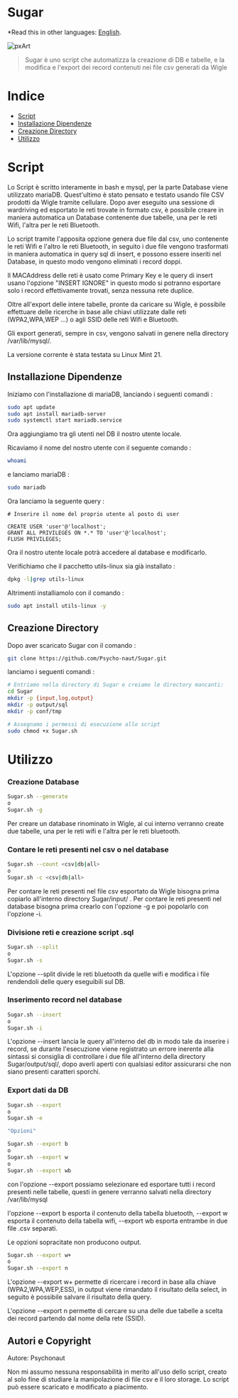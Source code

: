 # Sugar

*Read this in other languages: [English](README.EN.md).

![pxArt](https://user-images.githubusercontent.com/54377521/234706539-a601fed6-0a9e-441a-88a9-bacd4023848c.png)
> Sugar è uno script che automatizza la creazione di DB e tabelle, e la modifica e l'export dei record contenuti nei file csv generati da Wigle


# Indice

- [Script](#script)
- [Installazione Dipendenze](#installazione-dipendenze)
- [Creazione Directory](#creazione-directory)
- [Utilizzo](#utilizzo)

# Script

Lo Script è scritto interamente in bash e mysql, per la parte Database viene utilizzato mariaDB.
Quest'ultimo è stato pensato e testato usando file CSV prodotti da Wigle tramite cellulare.
Dopo aver eseguito una sessione di wardriving ed esportato le reti trovate in formato csv, è possibile creare in maniera automatica un Database contenente due tabelle, una per le reti Wifi, l'altra per le reti Bluetooth.

Lo script tramite l'apposita opzione genera due file dal csv, uno contenente le reti Wifi e l'altro le reti Bluetooth, in seguito i due file vengono trasformati in maniera automatica in query sql di insert, e possono essere inseriti nel Database, in questo modo vengono eliminati i record doppi.

Il MACAddress delle reti è usato come Primary Key e le query di insert usano l'opzione "INSERT IGNORE" in questo modo si potranno esportare solo i record effettivamente trovati, senza nessuna rete duplice.

Oltre all'export delle intere tabelle, pronte da caricare su Wigle, è possibile effettuare delle ricerche in base alle chiavi utilizzate dalle reti (WPA2,WPA,WEP ...) o agli SSID delle reti Wifi e Bluetooth.

Gli export generati, sempre in csv, vengono salvati in genere nella directory /var/lib/mysql/.

La versione corrente è stata testata su Linux Mint 21.

## Installazione Dipendenze

Iniziamo con l'installazione di mariaDB, lanciando i seguenti comandi : 

```bash
sudo apt update
sudo apt install mariadb-server
sudo systemctl start mariadb.service
```
Ora aggiungiamo tra gli utenti nel DB il nostro utente locale.

Ricaviamo il nome del nostro utente con il seguente comando :
```bash
whoami
```
e lanciamo mariaDB : 
```bash
sudo mariadb
```

Ora lanciamo la seguente query :

```mysql
# Inserire il nome del proprio utente al posto di user

CREATE USER 'user'@'localhost';
GRANT ALL PRIVILEGES ON *.* TO 'user'@'localhost';
FLUSH PRIVILEGES;
```

Ora il nostro utente locale potrà accedere al database e modificarlo.

Verifichiamo che il pacchetto utils-linux sia già installato : 

```bash
dpkg -l|grep utils-linux
```
Altrimenti installiamolo con il comando : 

```bash
sudo apt install utils-linux -y
```


## Creazione Directory

Dopo aver scaricato Sugar con il comando :

```bash
git clone https://github.com/Psycho-naut/Sugar.git
```

lanciamo i seguenti comandi :

```bash
# Entriamo nella directory di Sugar e creiamo le directory mancanti:
cd Sugar
mkdir -p {input,log,output}
mkdir -p output/sql
mkdir -p conf/tmp

# Assegnamo i permessi di esecuzione allo script 
sudo chmod +x Sugar.sh
```

# Utilizzo

### Creazione Database

```bash
Sugar.sh --generate
o
Sugar.sh -g
```
Per creare un database rinominato in Wigle, al cui interno verranno create due tabelle, una per le reti wifi e l'altra per le reti bluetooth.

### Contare le reti presenti nel csv o nel database

```bash
Sugar.sh --count <csv|db|all>
o
Sugar.sh -c <csv|db|all>
```
Per contare le reti presenti nel file csv esportato da Wigle bisogna prima copiarlo all'interno directory Sugar/input/ .
Per contare le reti presenti nel database bisogna prima crearlo con l'opzione -g e poi popolarlo con l'opzione -i.

### Divisione reti e creazione script .sql 

```bash
Sugar.sh --split
o
Sugar.sh -s
```
L'opzione --split divide le reti bluetooth da quelle wifi e modifica i file rendendoli delle query eseguibili sul DB.

### Inserimento record nel database

```bash
Sugar.sh --insert
o
Sugar.sh -i
```
L'opzione --insert lancia le query all'interno del db in modo tale da inserire i record, se durante l'esecuzione viene registrato un errore inerente alla sintassi si consiglia di controllare i due file all'interno della directory Sugar/output/sql/, dopo averli aperti con qualsiasi editor assicurarsi che non siano presenti caratteri sporchi.

### Export dati da DB

```bash
Sugar.sh --export
o
Sugar.sh -e

"Opzioni"

Sugar.sh --export b
o
Sugar.sh --export w
o
Sugar.sh --export wb

```
con l'opzione --export possiamo selezionare ed esportare tutti i record presenti nelle tabelle, questi in genere verranno salvati nella directory /var/lib/mysql

l'opzione --export b esporta il contenuto della tabella bluetooth, --export w esporta il contenuto della tabella wifi, --export wb esporta entrambe in due file .csv separati.

Le opzioni sopracitate non producono output.

```bash
Sugar.sh --export w+
o
Sugar.sh --export n
```

L'opzione --export w+ permette di ricercare i record in base alla chiave (WPA2,WPA,WEP,ESS), in output viene rimandato il risultato della select, in seguito è possibile salvare il risultato della query.

L'opzione --export n permette di cercare su una delle due tabelle a scelta dei record partendo dal nome della rete (SSID).


## Autori e Copyright

Autore: Psychonaut

Non mi assumo nessuna responsabilità in merito all'uso dello script, creato al solo fine di studiare la manipolazione di file csv e il loro storage.
Lo script può essere scaricato e modificato a piacimento.
